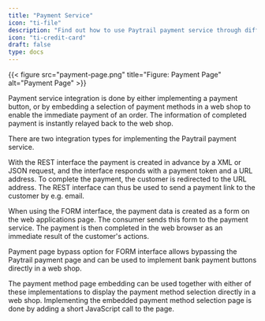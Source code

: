 ```yaml
---
title: "Payment Service"
icon: "ti-file"
description: "Find out how to use Paytrail payment service through different interfaces."
icon: "ti-credit-card"
draft: false
type: docs
---
```


{{< figure src="payment-page.png" title="Figure: Payment Page" alt="Payment Page" >}}

Payment service integration is done by either implementing a payment button, or by embedding a selection of payment methods in a web shop to enable the immediate payment of an order. The information of completed payment is instantly relayed back to the web shop.

There are two integration types for implementing the Paytrail payment service.

With the REST interface the payment is created in advance by a XML or JSON request, and the interface responds with a payment token and a URL address. To complete the payment, the customer is redirected to the URL address. The REST interface can thus be used to send a payment link to the customer by e.g. email.

When using the FORM interface, the payment data is created as a form on the web applications page. The consumer sends this form to the payment service. The payment is then completed in the web browser as an immediate result of the customer's actions.

Payment page bypass option for FORM interface allows bypassing the Paytrail payment page and can be used to implement bank payment buttons directly in a web shop.

The payment method page embedding can be used together with either of these implementations to display the payment method selection directly in a web shop. Implementing the embedded payment method selection page is done by adding a short JavaScript call to the page.

